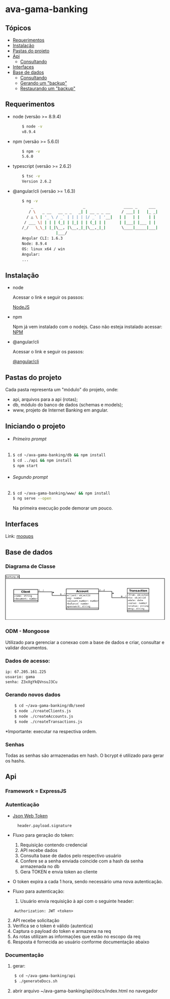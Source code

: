 # ava-gama-banking

## Tópicos
* [Requerimentos](#requerimentos)
* [Instalação](#instalacao)
* [Pastas do projeto](#pastas-do-projeto)
* [Api](#api)
    * [Consultando](#consultando-a-api)
* [Interfaces](#interfaces)
* [Base de dados](#base-de-dados)
    * [Consultando](#consultando-os-dados)
    * [Gerando um "backup"](#consultando-a-api)
    * [Restaurando um "backup"](#restaurando-um-backup)

## Requerimentos
* node (versão >= 8.9.4)
    ```bash
        $ node -v
        v8.9.4
    ```
* npm (versão >= 5.6.0)
    ```bash
        $ npm -v
        5.6.0
    ```
* typescript (versão >= 2.6.2)
    ```bash
        $ tsc -v
        Version 2.6.2
    ```
* @angular/cli (versão >= 1.6.3)
    ```bash
        $ ng -v
            _                      _                 ____ _     ___
           / \   _ __   __ _ _   _| | __ _ _ __     / ___| |   |_ _|
          / △ \ | '_ \ / _` | | | | |/ _` | '__|   | |   | |    | |
         / ___ \| | | | (_| | |_| | | (_| | |      | |___| |___ | |
        /_/   \_\_| |_|\__, |\__,_|_|\__,_|_|       \____|_____|___|
                       |___/
        Angular CLI: 1.6.3
        Node: 8.9.4
        OS: linux x64 / win
        Angular:
        ...

    ```

## Instalação

* node

    Acessar o link e seguir os passos:

    [NodeJS](https://nodejs.org/en/download/)

* npm

    Npm já vem instalado com o nodejs. Caso não esteja instalado acessar: [NPM](https://www.npmjs.com/get-npm)

* @angular/cli

    Acessar o link e seguir os passos:

    [@angular/cli](https://github.com/angular/angular-cli#installation)

## Pastas do projeto

Cada pasta representa um "módulo" do projeto, onde:

* api, arquivos para a api (rotas);
* db, módulo do banco de dados (schemas e models);
* www, projeto de Internet Banking em angular.


## Iniciando o projeto

* ###### Primeiro prompt

1.
    ```bash
    $ cd ~/ava-gama-banking/db && npm install
    $ cd ../api && npm install
    $ npm start
    ```
* ###### Segundo prompt

2.
    ```bash
    $ cd ~/ava-gama-banking/www/ && npm install
    $ ng serve --open
    ```

    Na primeira execução pode demorar um pouco.

## Interfaces

Link:
[moqups](https://app.moqups.com/pjpimentel/ggNkI8HDZw/edit/page/a63cc1cd1)

## Base de dados

### Diagrama de Classe

![diagrama](https://raw.githubusercontent.com/rafa-thayto/ava-gama-banking/dev/api/db/diagrama.png)

### ODM - Mongoose

Utilizado para gerenciar a conexao com a base de dados e criar, consultar e validar documentos.

### Dados de acesso:

    ip: 67.205.161.225
    usuario: gama
    senha: Z3xXgYkQVnsuJ3Cu

### Gerando novos dados

```bash
    $ cd ~/ava-gama-banking/db/seed
    $ node ./createClients.js
    $ node ./createAccounts.js
    $ node ./createTransactions.js
```
*Importante: executar na respectiva ordem.

### Senhas

Todas as senhas são armazenadas em hash. O bcrypt é utilizado para gerar os hashs.

## Api

### Framework = ExpressJS
### Autenticação

* [Json Web Token](https://jwt.io/)

        header.payload.signature

* Fluxo para geração do token:
  1. Requisição contendo credencial
  2. API recebe dados
  3. Consulta base de dados pelo respectivo usuário
  4. Confere se a senha enviada coincide com a hash da senha armazenada no db
  5. Gera TOKEN e envia token ao cliente

* O token expira a cada 1 hora, sendo necessário uma nova autenticação.

* Fluxo para autenticação:
  1. Usuário envia requisição à api com o seguinte header:
``` http
    Authorization: JWT <token>
```
  2. API recebe solicitação
  3. Verifica se o token é válido (autentica)
  4. Captura o payload do token e armazena na req
  5. As rotas utilizam as informações que estão no escopo da req
  6. Resposta é fornecida ao usuário conforme documentação abaixo
  
### Documentação

1. gerar:
```bash
    $ cd ~/ava-gama-banking/api
    $ ./generateDocs.sh
```
2. abrir arquivo ~/ava-gama-banking/api/docs/index.html no navegador
